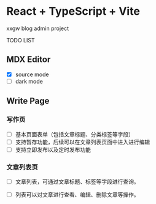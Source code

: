 # React + TypeScript + Vite

xxgw blog admin project


TODO LIST

## MDX Editor

* [x] source mode
* [ ] dark mode
  
## Write Page

### 写作页
* [ ] 基本页面表单（包括文章标题、分类标签等字段）
* [ ] 支持暂存功能，后续可以在文章列表页面中进入进行编辑
* [ ] 支持立即发布以及定时发布功能

### 文章列表页
* [ ] 文章列表，可通过文章标题、标签等字段进行查询。
* [ ] 列表可以对文章进行查看、编辑、删除文章等操作。
   